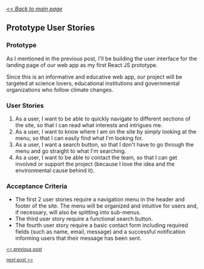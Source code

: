 _[<< Back to main page](https://maggievu.github.io/learning-reactjs/)_

## Prototype User Stories

### Prototype

As I mentioned in the previous post, I'll be building the user interface for the landing page of our web app as my first React JS prototype.

Since this is an informative and educative web app, our project will be targeted at science lovers, educational institutions and governmental organizations who follow climate changes.

### User Stories

1. As a user, I want to be able to quickly navigate to different sections of the site, so that I can read what interests and intrigues me.
2. As a user, I want to know where I am on the site by simply looking at the menu, so that I can easily find what I'm looking for.
3. As a user, I want a search button, so that I don't have to go through the menu and go straight to what I'm searching.
4. As a user, I want to be able to contact the team, so that I can get involved or support the project (because I love the idea and the environmental cause behind it).

### Acceptance Criteria

- The first 2 user stories require a navigation menu in the header and footer of the site. The menu will be organized and intuitive for users and, if necessary, will also be splitting into sub-menus.
- The third user story require a functional search button.
- The fourth user story require a basic contact form including required fields (such as name, email, message) and a successful notification informing users that their message has been sent.

_<sub>[<< previous post](week-09-17-02)</sub>_

_<sub>[next post >>](week-10-01)</sub>_
